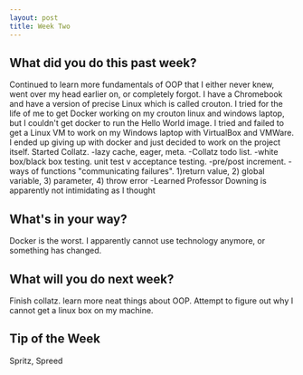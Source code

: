 ```yaml
---
layout: post
title: Week Two
---
```


## What did you do this past week?
Continued to learn more fundamentals of OOP that I either never knew, went over my head earlier on, or completely forgot.
I have a Chromebook and have a version of precise Linux which is called crouton. I tried for the life of me to get Docker working on my crouton linux and windows laptop, but I couldn't get docker to run the Hello World image. I tried and failed to get a Linux VM to work on my Windows laptop with VirtualBox and VMWare. I ended up giving up with docker and just decided to work on the project itself.
Started Collatz.
-lazy cache, eager, meta.
-Collatz todo list.
-white box/black box testing. unit test v acceptance testing.
-pre/post increment.
-ways of functions "communicating failures".
1)return value, 2) global variable, 3) parameter, 4) throw error
-Learned Professor Downing is apparently not intimidating as I thought


## What's in your way?
Docker is the worst.
I apparently cannot use technology anymore, or something has changed.

## What will you do next week?
Finish collatz.
learn more neat things about OOP.
Attempt to figure out why I cannot get a linux box on my machine.

## Tip of the Week
Spritz, Spreed
